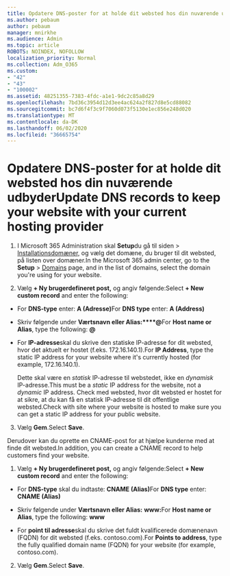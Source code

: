 ```yaml
---
title: Opdatere DNS-poster for at holde dit websted hos din nuværende udbyder
ms.author: pebaum
author: pebaum
manager: mnirkhe
ms.audience: Admin
ms.topic: article
ROBOTS: NOINDEX, NOFOLLOW
localization_priority: Normal
ms.collection: Adm_O365
ms.custom:
- "42"
- "43"
- "100002"
ms.assetid: 48251355-7383-4fdc-a1e1-9dc2c85a8d29
ms.openlocfilehash: 7bd36c3954d12d3ee4ac624a2f827d8e5cd88082
ms.sourcegitcommit: bc7d6f4f3c9f7060d073f5130e1ec856e248d020
ms.translationtype: MT
ms.contentlocale: da-DK
ms.lasthandoff: 06/02/2020
ms.locfileid: "36665754"
---
```

# <a name="update-dns-records-to-keep-your-website-with-your-current-hosting-provider"></a><span data-ttu-id="7b8e4-102">Opdatere DNS-poster for at holde dit websted hos din nuværende udbyder</span><span class="sxs-lookup"><span data-stu-id="7b8e4-102">Update DNS records to keep your website with your current hosting provider</span></span>

1. <span data-ttu-id="7b8e4-103">I Microsoft 365 Administration skal **Setup**du gå til siden  >  [Installationsdomæner,](https://portal.office.com/adminportal/home#/Domains) og vælg det domæne, du bruger til dit websted, på listen over domæner.</span><span class="sxs-lookup"><span data-stu-id="7b8e4-103">In the Microsoft 365 admin center, go to the **Setup** > [Domains](https://portal.office.com/adminportal/home#/Domains) page, and in the list of domains, select the domain you're using for your website.</span></span>

2. <span data-ttu-id="7b8e4-104">Vælg **+ Ny brugerdefineret post,** og angiv følgende:</span><span class="sxs-lookup"><span data-stu-id="7b8e4-104">Select **+ New custom record** and enter the following:</span></span>

  - <span data-ttu-id="7b8e4-105">For **DNS-type** enter: **A (Adresse)**</span><span class="sxs-lookup"><span data-stu-id="7b8e4-105">For **DNS type** enter: **A (Address)**</span></span>

  - <span data-ttu-id="7b8e4-106">Skriv følgende under **Værtsnavn eller Alias:\*\*\*\*@**</span><span class="sxs-lookup"><span data-stu-id="7b8e4-106">For **Host name or Alias**, type the following: **@**</span></span>

  - <span data-ttu-id="7b8e4-107">For **IP-adresse**skal du skrive den statiske IP-adresse for dit websted, hvor det aktuelt er hostet (f.eks. 172.16.140.1).</span><span class="sxs-lookup"><span data-stu-id="7b8e4-107">For **IP Address**, type the static IP address for your website where it's currently hosted (for example, 172.16.140.1).</span></span>

    <span data-ttu-id="7b8e4-108">Dette skal være en *statisk* IP-adresse til webstedet, ikke en *dynamisk* IP-adresse.</span><span class="sxs-lookup"><span data-stu-id="7b8e4-108">This must be a  *static*  IP address for the website, not a  *dynamic*  IP address.</span></span> <span data-ttu-id="7b8e4-109">Check med websted, hvor dit websted er hostet for at sikre, at du kan få en statisk IP-adresse til dit offentlige websted.</span><span class="sxs-lookup"><span data-stu-id="7b8e4-109">Check with site where your website is hosted to make sure you can get a static IP address for your public website.</span></span>

3. <span data-ttu-id="7b8e4-110">Vælg **Gem**.</span><span class="sxs-lookup"><span data-stu-id="7b8e4-110">Select **Save**.</span></span>

<span data-ttu-id="7b8e4-111">Derudover kan du oprette en CNAME-post for at hjælpe kunderne med at finde dit websted.</span><span class="sxs-lookup"><span data-stu-id="7b8e4-111">In addition, you can create a CNAME record to help customers find your website.</span></span>
  
1. <span data-ttu-id="7b8e4-112">Vælg **+ Ny brugerdefineret post,** og angiv følgende:</span><span class="sxs-lookup"><span data-stu-id="7b8e4-112">Select **+ New custom record** and enter the following:</span></span>

  - <span data-ttu-id="7b8e4-113">For **DNS-type** skal du indtaste: **CNAME (Alias)**</span><span class="sxs-lookup"><span data-stu-id="7b8e4-113">For **DNS type** enter: **CNAME (Alias)**</span></span>

  - <span data-ttu-id="7b8e4-114">Skriv følgende under **Værtsnavn eller Alias:** **www:**</span><span class="sxs-lookup"><span data-stu-id="7b8e4-114">For **Host name or Alias**, type the following: **www**</span></span>

  - <span data-ttu-id="7b8e4-115">For **point til adresse**skal du skrive det fuldt kvalificerede domænenavn (FQDN) for dit websted (f.eks. contoso.com).</span><span class="sxs-lookup"><span data-stu-id="7b8e4-115">For **Points to address**, type the fully qualified domain name (FQDN) for your website (for example, contoso.com).</span></span>

2. <span data-ttu-id="7b8e4-116">Vælg **Gem**.</span><span class="sxs-lookup"><span data-stu-id="7b8e4-116">Select **Save**.</span></span>
